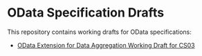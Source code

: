 # OData Specification Drafts

This repository contains working drafts for OData specifications:

* [OData Extension for Data Aggregation Working Draft for CS03](odata-data-aggregation-ext)
